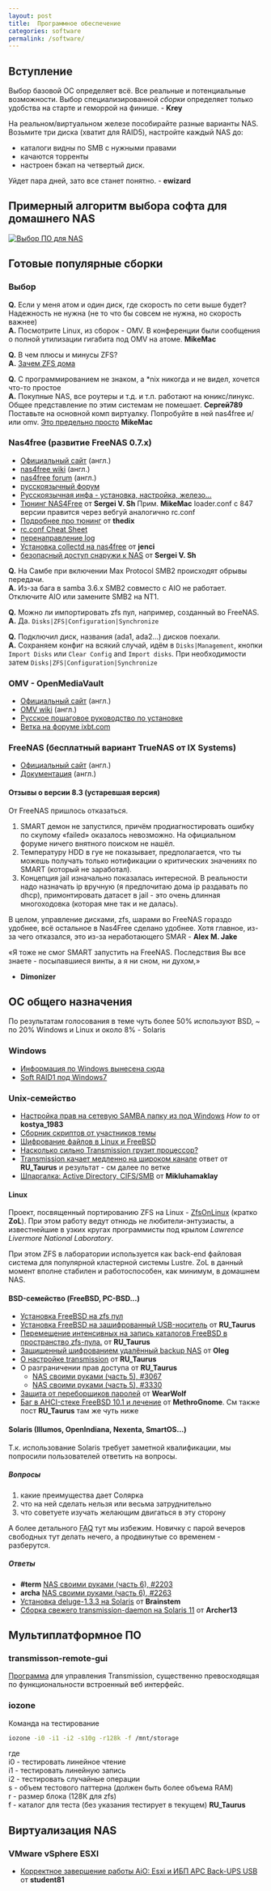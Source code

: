 ```yaml
---
layout: post
title:  Программное обеспечение
categories: software
permalink: /software/
---
```


## Вступление

Выбор базовой ОС определяет всё. Все реальные и потенциальные возможности.
Выбор специализированной _сборки_ определяет только удобства на старте и геморрой на финише. - **Krey**

На реальном/виртуальном железе пособирайте разные варианты NAS.
Возьмите три диска (хватит для RAID5), настройте каждый NAS до: 

* каталоги видны по SMB c нужными правами 
* качаются торренты 
* настроен бэкап на четвертый диск. 

Уйдет пара дней, зато все станет понятно. - **ewizard**

## Примерный алгоритм выбора софта для домашнего NAS
[![Выбор ПО для NAS](/files/soft4nas_choosing.svg)](/files/soft4nas_choosing.svg)

## Готовые популярные сборки
### Выбор
__Q.__ Если у меня атом и один диск, где скорость по сети выше будет? Надежность не нужна
(не то что бы совсем не нужна, но скорость важнее)<br />
__A.__ Посмотрите Linux, из сборок - OMV. В конференции были сообщения о полной утилизации 
гигабита под OMV на атоме. **MikeMac**

__Q.__ В чем плюсы и минусы ZFS?<br />
__A.__ [Зачем ZFS дома](http://2gusia.livejournal.com/7545.html)

__Q.__ C программированием не знаком, а \*nix никогда и не видел, хочется что-то простое<br />
__A.__ Покупные NAS, все роутеры и т.д. и т.п. работают на юникс/линукс.
Общее представление по этим системам не помешает. **Сергей789**<br />
Поставьте на основной комп виртуалку. Попробуйте в ней nas4free и/или omv.
[Это предельно просто](http://2gusia.livejournal.com/22902.html) **MikeMac**

### Nas4free (развитие FreeNAS 0.7.x)
*   [Официальный сайт](http://www.nas4free.org/) (англ.)
*   [nas4free wiki](http://wiki.nas4free.org/doku.php) (англ.)
*   [nas4free forum](http://forums.nas4free.org/index.php) (англ.)
*   [русскоязычный форум](http://forums.nas4free.org/viewforum.php?f=44&sid=603e23082349bac63b5d8c9e50a5580a)
*   [Русскоязычная инфа - установка, настройка, железо...](http://2gusia.livejournal.com/30360.html)
*   [Тюнинг NAS4Free](http://forum.ixbt.com/topic.cgi?id=11:44215:3686#3686) от **Sergei V. Sh** Прим. **MikeMac** loader.conf с 847 версии правится через вебгуй аналогично rc.conf
*   [Подробнее про тюнинг](http://forum.ixbt.com/topic.cgi?id=11:45199:2353#2353) от **thedix**
*   [rc.conf Cheat Sheet](http://forums.nas4free.org/viewtopic.php?f=75&t=204)
*   [перенаправление log](http://wiki.nas4free.org/doku.php?id=faq:0134)
*   [Установка collectd на nas4free](http://forum.ixbt.com/topic.cgi?id=11:44215:2815#2815) от **jenci**
*   [безопасный доступ снаружи к NAS](http://forum.ixbt.com/topic.cgi?id=11:44629-137#4076) от **Sergei V. Sh**

__Q.__ На Самбе при включении Max Protocol SMB2 происходят обрывы передачи.<br />
__A.__ Из-за бага в samba 3.6.x SMB2 совместо с AIO не работает. Отключите AIO или замените SMB2 на NT1.

__Q.__ Можно ли импортировать zfs пул, например, созданный во FreeNAS.<br />
__A.__ Да. ```Disks|ZFS|Configuration|Synchronize```

__Q.__ Подключил диск, названия (ada1, ada2...) дисков поехали.<br />
__A.__ Сохраняем конфиг на всякий случай, идём в ```Disks|Management```,
кнопки ```Import Disks``` или ```Clear Config``` and ```Import disks```.
При необходимости затем ```Disks|ZFS|Configuration|Synchronize```

### OMV - OpenMediaVault
*   [Официальный сайт](http://openmediavault.org/) (англ.)
*   [OMV wiki](http://wiki.openmediavault.org/index.php?title=Main_Page) (англ.)
*   [Русское пошаговое руководство по установке](http://macrodmin.blogspot.com/2012/03/openmediavault-nas.html)
*   [Ветка на форуме ixbt.com](http://forum.ixbt.com/topic.cgi?id=11:44112)

### FreeNAS (бесплатный вариант TrueNAS от IX Systems)
*   [Официальный сайт](http://www.freenas.org/) (англ.)
*   [Документация](http://doc.freenas.org) (англ.)

#### Отзывы о версии 8.3 (устаревшая версия)
От FreeNAS пришлось отказаться.

1. SMART демон не запустился, причём продиагностировать ошибку по скупому «failed» оказалось невозможно.
На официальном форуме ничего внятного поиском не нашёл.
2. Температуру HDD в гуе не показывает, предполагается, что ты можешь получать только нотификации о
критических значениях по SMART (который не заработал).
3. Концепция jail изначально показалась интересной. В реальности надо назначать ip вручную
(я предпочитаю дома ip раздавать по dhcp), примонтировать датасет в jail - это очень длинная
многоходовка (которая мне так и не далась).

В целом, управление дисками, zfs, шарами во FreeNAS гораздо удобнее, всё остальное в Nas4Free сделано удобнее.
Хотя главное, из-за чего отказался, это из-за неработающего SMAR - **Alex M. Jake**

«Я тоже не смог SMART запустить на FreeNAS. Последствия Вы все знаете - посыпавшиеся винты, а я ни сном, ни духом,»
- **Dimonizer**

## OC общего назначения
По результатам голосования в теме чуть более 50% используют BSD,
~ по 20% Windows и Linux и около 8% - Solaris

### Windows
* [Информация по Windows вынесена сюда](/software/windows/)
* [Soft RAID1 под Windows7](http://winitpro.ru/index.php/2011/04/30/kak-sozdat-programmnyj-raid-v-windows-7/)

### Unix-семейство
*   [Настройка прав на сетевую SAMBA папку из под Windows](http://forum.ixbt.com/topic.cgi?id=11:44215:3556#3556)
    _How to_ от **kostya_1983**
*   [Сборник скриптов от участников темы](https://github.com/Shesternin/NAS-HandMade)
*   [Шифрование файлов в Linux и FreeBSD](http://ramzess.ru/shifrovanie-fajlov-v-linux-i-freebsd/)
*   [Насколько сильно Transmission грузит процессор?](http://forum.ixbt.com/topic.cgi?id=11:44629-106#3120)
*   [Transmission качает медленно на широком канале](http://forum.ixbt.com/topic.cgi?id=11:46201-76#2316)
ответ от **RU_Taurus** и результат - см далее по ветке
*   [Шпаргалка: Active Directory, CIFS/SMB](http://forum.ixbt.com/topic.cgi?id=11:45837-42#1240) от **Mikluhamaklay**

#### Linux
Проект, посвященный портированию ZFS на Linux - [ZfsOnLinux](http://zfsonlinux.org/) (кратко **ZoL**).
При этом работу ведут отнюдь не любители-энтузиасты, а известнейшие в узких кругах программисты под
крылом _Lawrence Livermore National Laboratory_.

При этом ZFS в лаборатории используется как back-end файловая система для популярной кластерной
системы Lustre. ZoL в данный момент вполне стабилен и работоспособен, как минимум, в домашнем NAS.

#### BSD-семейство (FreeBSD, PC-BSD...)
* [Установка FreeBSD на zfs пул](https://wiki.freebsd.org/RootOnZFS/GPTZFSBoot/9.0-RELEASE)
* [Установка FreeBSD на зашифрованный USB-носитель](http://forum.ixbt.com/topic.cgi?id=11:45199-166#4807) от __RU_Taurus__
* [Перемещение интенсивных на запись каталогов FreeBSD в пространство zfs-пула.](
http://forum.ixbt.com/topic.cgi?id=11:45199-7#190) от __RU_Taurus__
* [Защищенный шифрованием удалённый backup NAS](http://forum.ixbt.com/topic.cgi?id=11:44629-130#3826) от __Oleg__
* [О настройке transmission](http://forum.ixbt.com/topic.cgi?id=11:45837:2495#2495) от __RU_Taurus__
* О разграничении прав доступа от __RU_Taurus__
  * [NAS своими руками (часть 5), #3067](http://forum.ixbt.com/topic.cgi?id=11:43718:3067#3067)
  * [NAS своими руками (часть 5), #3330](http://forum.ixbt.com/topic.cgi?id=11:43718:3330#3330)
* [Защита от переборщиков паролей](http://forum.ixbt.com/topic.cgi?id=11:46201-94#2797) от **WearWolf**
* [Баг в AHCI-стеке FreeBSD 10.1 и лечение](http://forum.ixbt.com/topic.cgi?id=11:46201-94#2800)
от **MethroGnome**. См также пост **RU_Taurus** там же чуть ниже

#### Solaris (Illumos, OpenIndiana, Nexenta, SmartOS...)
Т.к. использование Solaris требует заметной квалификации, мы попросили пользователей ответить на вопросы.

##### Вопросы
1.  какие преимущества дает Солярка
2.  что на ней сделать нельзя или весьма затруднительно
3.  что советуете изучать желающим двигаться в эту сторону

А более детального <abbr title="Frequently Asked Questions">FAQ</abbr> тут мы избежим.
Новичку с парой вечеров свободных тут делать нечего, а продвинутые со временем - разберутся.

##### Ответы
* **#term** [NAS своими руками (часть 6), #2203](http://forum.ixbt.com/topic.cgi?id=11:44215:2203#2203)
* **archa** [NAS своими руками (часть 6), #2263](http://forum.ixbt.com/topic.cgi?id=11:44215:2263#2263)
* [Установка deluge-1.3.3 на Solaris](http://forum.ixbt.com/topic.cgi?id=11:44215:2438#2438) от **Brainstem**
* [Cборка свежего transmission-daemon на Solaris 11](http://forum.ixbt.com/topic.cgi?id=11:43718:3540#3540) от **Archer13**

## Мультиплатформное ПО
### transmisson-remote-gui
[Программа](http://sourceforge.net/projects/transgui/) для управления Transmission,
существенно превосходящая по функциональности встроенный веб интерфейс.

### iozone
Команда на тестирование

```sh
iozone -i0 -i1 -i2 -s10g -r128k -f /mnt/storage
```
где  
i0 - тестировать линейное чтение  
i1 - тестировать линейную запись  
i2 - тестировать случайные операции  
s - объем тестового паттерна (должен быть более объема RAM)  
r - размер блока (128К для zfs)  
f - каталог для теста (без указания тестирует в текущем) **RU_Taurus**

## Виртуализация NAS  
### VMware vSphere ESXI
* [Корректное завершение работы AiO: Esxi и ИБП APC Back-UPS USB](http://forum.ixbt.com/topic.cgi?id=11:46201-91#2712)
от **student81**
